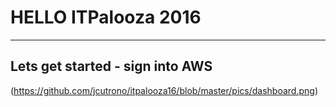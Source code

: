 # HELLO ITPalooza 2016

----
## Lets get started - sign into AWS
(https://github.com/jcutrono/itpalooza16/blob/master/pics/dashboard.png)
